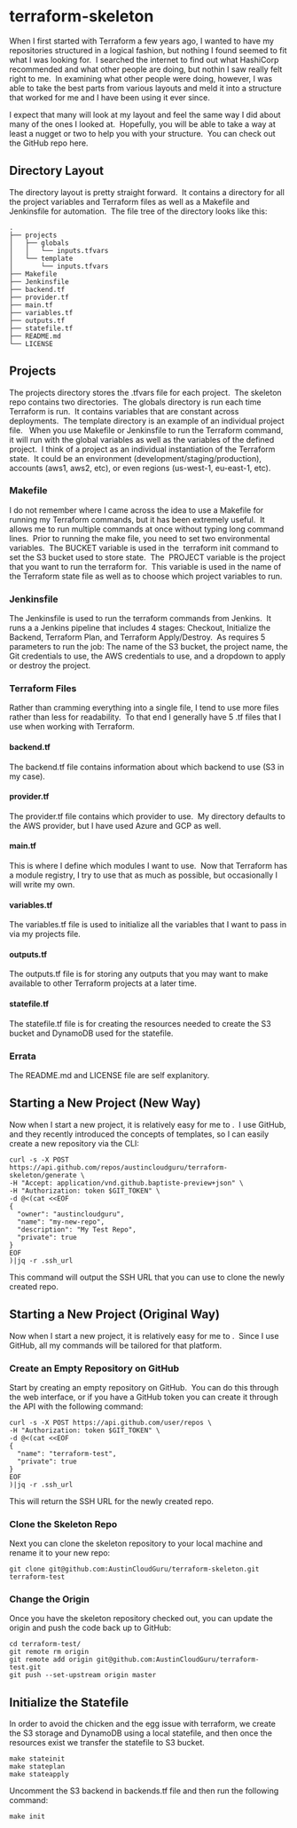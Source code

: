 # terraform-skeleton
When I first started with Terraform a few years ago, I wanted to have my repositories structured in a logical fashion, but nothing I found seemed to fit what I was looking for.  I searched the internet to find out what HashiCorp recommended and what other people are doing, but nothin I saw really felt right to me.  In examining what other people were doing, however, I was able to take the best parts from various layouts and meld it into a structure that worked for me and I have been using it ever since.

I expect that many will look at my layout and feel the same way I did about many of the ones I looked at.  Hopefully, you will be able to take a way at least a nugget or two to help you with your structure.  You can check out the GitHub repo here.

## Directory Layout
The directory layout is pretty straight forward.  It contains a directory for all the project variables and Terraform files as well as a Makefile and Jenkinsfile for automation.  The file tree of the directory looks like this:

    .
    ├── projects
    │   ├── globals
    │   │   └── inputs.tfvars
    │   └── template
    │       └── inputs.tfvars
    ├── Makefile 
    ├── Jenkinsfile
    ├── backend.tf
    ├── provider.tf
    ├── main.tf
    ├── variables.tf
    ├── outputs.tf
    ├── statefile.tf 
    ├── README.md
    └── LICENSE
## Projects
The projects directory stores the .tfvars file for each project.  The skeleton repo contains two directories.  The globals directory is run each time Terraform is run.  It contains variables that are constant across deployments.  The template directory is an example of an individual project file.   When you use Makefile or Jenkinsfile to run the Terraform command, it will run with the global variables as well as the variables of the defined project.  I think of a project as an individual instantiation of the Terraform state.  It could be an environment (development/staging/production), accounts (aws1, aws2, etc), or even regions (us-west-1, eu-east-1, etc).

### Makefile
I do not remember where I came across the idea to use a Makefile for running my Terraform commands, but it has been extremely useful.  It allows me to run multiple commands at once without typing long command lines.  Prior to running the make file, you need to set two environmental variables.  The BUCKET variable is used in the  terraform init command to set the S3 bucket used to store state.  The  PROJECT variable is the project that you want to run the terraform for.  This variable is used in the name of the Terraform state file as well as to choose which project variables to run.

### Jenkinsfile
The Jenkinsfile is used to run the terraform commands from Jenkins.  It runs a a Jenkins pipeline that includes 4 stages: Checkout, Initialize the Backend, Terraform Plan, and Terraform Apply/Destroy.  As requires 5 parameters to run the job: The name of the S3 bucket, the project name, the Git credentials to use, the AWS credentials to use, and a dropdown to apply or destroy the project.

### Terraform Files
Rather than cramming everything into a single file, I tend to use more files rather than less for readability.  To that end I generally have 5 .tf files that I use when working with Terraform.

#### backend.tf
The backend.tf file contains information about which backend to use (S3 in my case).

#### provider.tf
The provider.tf file contains which provider to use.  My directory defaults to the AWS provider, but I have used Azure and GCP as well.

#### main.tf
This is where I define which modules I want to use.  Now that Terraform has a module registry, I try to use that as much as possible, but occasionally I will write my own.

#### variables.tf
The variables.tf file is used to initialize all the variables that I want to pass in via my projects file.

#### outputs.tf
The outputs.tf file is for storing any outputs that you may want to make available to other Terraform projects at a later time.

#### statefile.tf
The statefile.tf file is for creating the resources needed to create the S3 bucket and DynamoDB used for the statefile.

### Errata
The README.md and LICENSE file are self explanitory.

## Starting a New Project (New Way)
Now when I start a new project, it is relatively easy for me to .  I use GitHub, and they recently introduced the concepts of templates, so I can easily create a new repository via the CLI:
```shell script
curl -s -X POST https://api.github.com/repos/austincloudguru/terraform-skeleton/generate \
-H "Accept: application/vnd.github.baptiste-preview+json" \
-H "Authorization: token $GIT_TOKEN" \
-d @<(cat <<EOF
{
  "owner": "austincloudguru",
  "name": "my-new-repo",
  "description": "My Test Repo",
  "private": true
}
EOF
)|jq -r .ssh_url
```
This command will output the SSH URL that you can use to clone the newly created repo.

## Starting a New Project (Original Way)
Now when I start a new project, it is relatively easy for me to .  Since I use GitHub, all my commands will be tailored for that platform.

### Create an Empty Repository on GitHub
Start by creating an empty repository on GitHub.  You can do this through the web interface, or if you have a GitHub token you can create it through the API with the following command:

    curl -s -X POST https://api.github.com/user/repos \
    -H "Authorization: token $GIT_TOKEN" \
    -d @<(cat <<EOF
    {
      "name": "terraform-test",
      "private": true
    }
    EOF
    )|jq -r .ssh_url
This will return the SSH URL for the newly created repo.

### Clone the Skeleton Repo
Next you can clone the skeleton repository to your local machine and rename it to your new repo:

    git clone git@github.com:AustinCloudGuru/terraform-skeleton.git terraform-test
    
### Change the Origin
Once you have the skeleton repository checked out, you can update the origin and push the code back up to GitHub:

    cd terraform-test/
    git remote rm origin
    git remote add origin git@github.com:AustinCloudGuru/terraform-test.git
    git push --set-upstream origin master
    
## Initialize the Statefile
In order to avoid the chicken and the egg issue with terraform, we create the S3 storage and DynamoDB using a local statefile, and then once the resources exist we transfer the statefile to S3 bucket.  

    make stateinit
    make stateplan
    make stateapply

Uncomment the S3 backend in backends.tf file and then run the following command:

    make init
